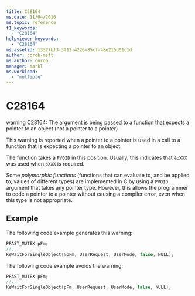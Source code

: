 ```yaml
---
title: C28164
ms.date: 11/04/2016
ms.topic: reference
f1_keywords:
  - "C28164"
helpviewer_keywords:
  - "C28164"
ms.assetid: 13327bf3-3f12-4226-85cf-48e215d01c1d
author: corob-msft
ms.author: corob
manager: markl
ms.workload:
  - "multiple"
---
```

# C28164
warning C28164: The argument is being passed to a function that expects a pointer to an object (not a pointer to a pointer)

 This warning is reported when a pointer to a pointer is used in a call to a function that is expecting a pointer to an object.

 The function takes a `PVOID` in this position. Usually, this indicates that `&pXXX` was used when `pXXX` is required.

 Some *polymorphic functions* (functions that can evaluate to, and be applied to, values of different types) are implemented in C by using a `PVOID` argument that takes any pointer type. However, this allows the programmer to code a pointer to a pointer without causing a compiler error, even when this type is not appropriate.

## Example
 The following code example generates this warning:

```cpp
PFAST_MUTEX pFm;
//...
KeWaitForSingleObject(&pFm, UserRequest, UserMode, false, NULL);
```

 The following code example avoids the warning:

```cpp
PFAST_MUTEX pFm;
//...
KeWaitForSingleObject(pFm, UserRequest, UserMode, false, NULL);
```
